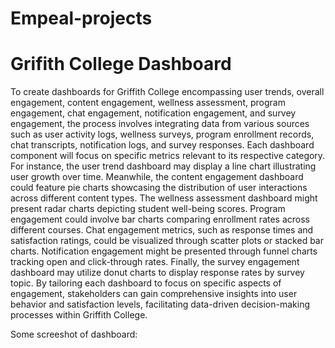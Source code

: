 # Empeal-projects

# Grifith College Dashboard
To create dashboards for Griffith College encompassing user trends, overall engagement, content engagement, wellness assessment, program engagement, chat engagement, notification engagement, and survey engagement, the process involves integrating data from various sources such as user activity logs, wellness surveys, program enrollment records, chat transcripts, notification logs, and survey responses. Each dashboard component will focus on specific metrics relevant to its respective category. For instance, the user trend dashboard may display a line chart illustrating user growth over time. Meanwhile, the content engagement dashboard could feature pie charts showcasing the distribution of user interactions across different content types. The wellness assessment dashboard might present radar charts depicting student well-being scores. Program engagement could involve bar charts comparing enrollment rates across different courses. Chat engagement metrics, such as response times and satisfaction ratings, could be visualized through scatter plots or stacked bar charts. Notification engagement might be presented through funnel charts tracking open and click-through rates. Finally, the survey engagement dashboard may utilize donut charts to display response rates by survey topic. By tailoring each dashboard to focus on specific aspects of engagement, stakeholders can gain comprehensive insights into user behavior and satisfaction levels, facilitating data-driven decision-making processes within Griffith College.


Some screeshot of dashboard:


